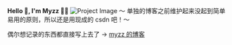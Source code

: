 **Hello 👋, I'm Myzz 👨‍💻**
![Project Image](https://github.com/mayangzz/myzz/assets/48407274/185f8c6e-7ea6-4c00-9181-46ab0116a418](https://github.com/mayangzz/SpringBoot-Test/blob/master/src/main/resources/919c99d4-a246-4e75-961b-3a3ca8291d76.webp](https://raw.githubusercontent.com/mayangzz/SpringBoot-Test/master/src/main/resources/919c99d4-a246-4e75-961b-3a3ca8291d76.webp)https://raw.githubusercontent.com/mayangzz/SpringBoot-Test/master/src/main/resources/919c99d4-a246-4e75-961b-3a3ca8291d76.webp))
～
单独的博客之前维护起来没起到简单易用的原则，所以还是用现成的 csdn 吧！～

偶尔想记录的东西都直接写上去了 -> [myzz 的博客](https://blog.csdn.net/weixin_43501634?type=blog)
